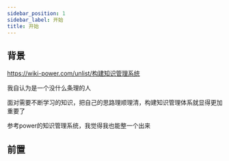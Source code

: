 ```yaml
---
sidebar_position: 1
sidebar_label: 开始
title: 开始
---
```


## 背景

https://wiki-power.com/unlist/构建知识管理系统

我自认为是一个没什么条理的人

面对需要不断学习的知识，把自己的思路理顺理清，构建知识管理体系就显得更加重要了

参考power的知识管理系统，我觉得我也能整一个出来

## 前置

